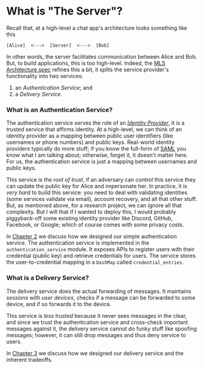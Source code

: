 # What is "The Server"?

Recall that, at a high-level a chat app's architecture looks something like this

```
[Alice]  <--->  [Server]  <--->  [Bob]
```

In other words, the server facilitates communication between Alice and Bob. But, to build applications, this is too high-level. Indeed, the [MLS Architecture spec](https://messaginglayersecurity.rocks/mls-architecture/draft-ietf-mls-architecture.html#name-general-setting) refines this a bit, it splits the service provider's functionality into two services:

1. an *Authentication Service*; and
2. a *Delivery Service*.

### What is an Authentication Service?

The authentication service serves the role of an [*Identity Provider*](https://en.wikipedia.org/wiki/Identity_provider), it is a *trusted* service that affirms identity. At a high-level, we can think of an identity provider as a mapping between public user identifiers (like usernames or phone numbers) and public keys. Real-world identity providers typically do more stuff; if you know the full-form of [SAML](https://en.wikipedia.org/wiki/Security_Assertion_Markup_Language) you know what I am talking about; otherwise, forget it, it doesn't matter here. For us, the authentication service is just a mapping between usernames and public keys.

This service is the *root of trust*, if an adversary can control this service they can update the public key for Alice and impersonate her. In practice, it is *very hard* to build this service: you need to deal with validating identities (some services validate via email), account recovery, and all that other stuff. But, as mentioned above, for a research project, we can ignore all that complexity. But I will that if I wanted to deploy this, I would probably piggyback-off some existing identity provider like Discord, GitHub, Facebook, or Google; which of course comes with some privacy costs.

In [Chapter 2](./3-designing-our-as.md) we discuss how we designed our simple authentication service.
The authentication service is implemented in the `authentication_service` module. It exposes APIs to register users with their credential (public key) and retrieve credentials for users. The service stores the user-to-credential mapping in a `DashMap` called `credential_entries`. 

### What is a Delivery Service?

The delivery service does the actual forwarding of messages. It maintains *sessions* with *user devices*, checks if a message can be forwarded to some device, and if so forwards it to the device.

This service is *less trusted* because it never sees messages in the clear, and since we trust the authentication service and cross-check important messages against it, the delivery service cannot do funky stuff like spoofing messages; however, it can still drop messages and thus deny service to users.

In [Chapter 3](./3-designing-our-ds.md) we discuss how we designed our delivery service and the inherent tradeoffs.
